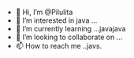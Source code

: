 - 👋 Hi, I’m @Pilulita
- 👀 I’m interested in java ...
- 🌱 I’m currently learning ...javajava
- 💞️ I’m looking to collaborate on ...
- 📫 How to reach me ..javs.

<!---
Pilulita/Pilulita is a ✨ special ✨ repository because its `README.md` (this file) appears on your GitHub profile.
You can click the Preview link to take a look at your changes.
--->

